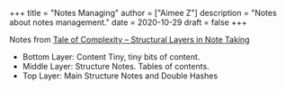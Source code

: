 +++
title = "Notes Managing"
author = ["Aimee Z"]
description = "Notes about notes management."
date = 2020-10-29
draft = false
+++

Notes from
[Tale of Complexity – Structural Layers in Note Taking](https://zettelkasten.de/posts/three-layers-structure-zettelkasten/)

-   Bottom Layer: Content
    Tiny, tiny bits of content.
-   Middle Layer: Structure Notes.
    Tables of contents.
-   Top Layer:
    Main Structure Notes and Double Hashes